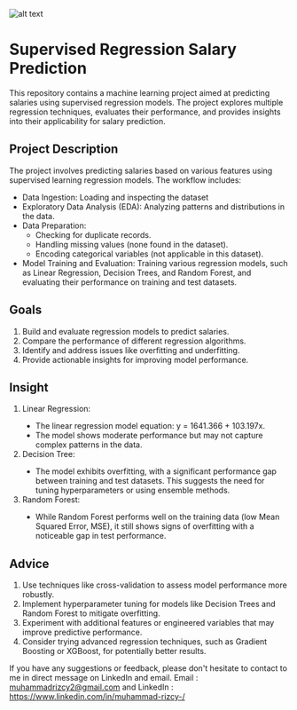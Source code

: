 ![alt text](?raw=true)
# Supervised Regression Salary Prediction
This repository contains a machine learning project aimed at predicting salaries using supervised regression models. The project explores multiple regression techniques, evaluates their performance, and provides insights into their applicability for salary prediction.
## Project Description
The project involves predicting salaries based on various features using supervised learning regression models. The workflow includes:

<ul>
  <li>Data Ingestion: Loading and inspecting the dataset</li>
  <li>Exploratory Data Analysis (EDA): Analyzing patterns and distributions in the data.</li>
  <li>Data Preparation: </i>
<ul>
    <li>Checking for duplicate records.</li>
    <li>Handling missing values (none found in the dataset).</li>
    <li>Encoding categorical variables (not applicable in this dataset).</li>
  </ul>
  <li>Model Training and Evaluation: Training various regression models, such as Linear Regression, Decision Trees, and Random Forest, and evaluating their performance on training and test datasets.</li>
  </ul>

## Goals
<ol>
  <li>Build and evaluate regression models to predict salaries.</li>
  <li>Compare the performance of different regression algorithms.</li>
  <li>Identify and address issues like overfitting and underfitting.</li>
  <li>Provide actionable insights for improving model performance.</li>
</ol>

## Insight
<ol>
  <li>Linear Regression:</li>
  <ul type = "disc">
    <li>The linear regression model equation: y = 1641.366 + 103.197x.</li>
    <li>The model shows moderate performance but may not capture complex patterns in the data.</li>
  </ul>
  <li>Decision Tree:</li>
  <ul type = "disc">
    <li>The model exhibits overfitting, with a significant performance gap between training and test datasets. This suggests the need for tuning hyperparameters or using ensemble methods.</li>
  </ul>
  <li>Random Forest:</li>
  <ul type = "disc">
    <li>While Random Forest performs well on the training data (low Mean Squared Error, MSE), it still shows signs of overfitting with a noticeable gap in test performance.</li>
  </ul>
</ol>

## Advice
<ol>
  <li>Use techniques like cross-validation to assess model performance more robustly.</li>
  <li>Implement hyperparameter tuning for models like Decision Trees and Random Forest to mitigate overfitting.</li>
  <li>Experiment with additional features or engineered variables that may improve predictive performance.</li>
  <li>Consider trying advanced regression techniques, such as Gradient Boosting or XGBoost, for potentially better results.
  </li>
</ol>

If you have any suggestions or feedback, please don't hesitate to contact to me in direct message on LinkedIn and email.
Email : muhammadrizcy2@gmail.com and LinkedIn : https://www.linkedin.com/in/muhammad-rizcy-/

